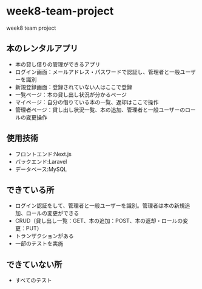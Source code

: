 # week8-team-project
week8 team project
## 本のレンタルアプリ
- 本の貸し借りの管理ができるアプリ
- ログイン画面：メールアドレス・パスワードで認証し、管理者と一般ユーザーを識別
- 新規登録画面：登録されていない人はここで登録
- 一覧ページ：本の貸し出し状況が分かるページ
- マイページ：自分の借りている本の一覧、返却はここで操作
- 管理者ページ：貸し出し状況一覧、本の追加、管理者と一般ユーザーのロールの変更操作

## 使用技術
- フロントエンド:Next.js
- バックエンド:Laravel
- データベース:MySQL

## できている所
- ログイン認証をして、管理者と一般ユーザーを識別。管理者は本の新規追加、ロールの変更ができる
- CRUD（貸し出し一覧：GET、本の追加：POST、本の返却・ロールの変更：PUT）
- トランザクションがある
- 一部のテストを実施
## できていない所
- すべてのテスト